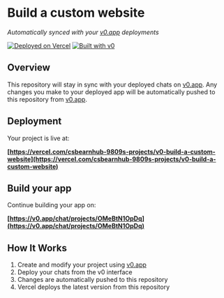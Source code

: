 # Build a custom website

*Automatically synced with your [v0.app](https://v0.app) deployments*

[![Deployed on Vercel](https://img.shields.io/badge/Deployed%20on-Vercel-black?style=for-the-badge&logo=vercel)](https://vercel.com/csbearnhub-9809s-projects/v0-build-a-custom-website)
[![Built with v0](https://img.shields.io/badge/Built%20with-v0.app-black?style=for-the-badge)](https://v0.app/chat/projects/OMeBtN1OpDq)

## Overview

This repository will stay in sync with your deployed chats on [v0.app](https://v0.app).
Any changes you make to your deployed app will be automatically pushed to this repository from [v0.app](https://v0.app).

## Deployment

Your project is live at:

**[https://vercel.com/csbearnhub-9809s-projects/v0-build-a-custom-website](https://vercel.com/csbearnhub-9809s-projects/v0-build-a-custom-website)**

## Build your app

Continue building your app on:

**[https://v0.app/chat/projects/OMeBtN1OpDq](https://v0.app/chat/projects/OMeBtN1OpDq)**

## How It Works

1. Create and modify your project using [v0.app](https://v0.app)
2. Deploy your chats from the v0 interface
3. Changes are automatically pushed to this repository
4. Vercel deploys the latest version from this repository
